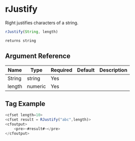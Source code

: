 # rJustify

 Right justifies characters of a string.

```javascript
rJustify(String, length)
```

```javascript
returns string
```

## Argument Reference

| Name | Type | Required | Default | Description |
| --- | --- | --- | --- | --- |
| String | string | Yes |  |  |
| length | numeric | Yes |  |  |

## Tag Example

```javascript
<cfset length=10>
<cfset result = RJustify("abc",length)>
<cfoutput>
    <pre>~#result#~</pre>
</cfoutput>
```
